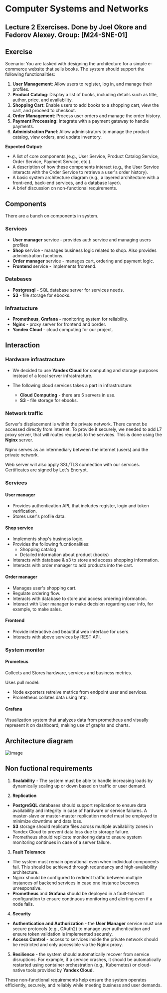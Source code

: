 # Computer Systems and Networks

## Lecture 2 Exercises. Done by Joel Okore and Fedorov Alexey. Group: [M24-SNE-01]

## Exercise

Scenario: You are tasked with designing the architecture for a simple e-commerce website
that sells books. The system should support the following functionalities:

1. **User Management**: Allow users to register, log in, and manage their profiles.
2. **Product Catalog**: Display a list of books, including details such as title, author, price,
and availability.
3. **Shopping Cart**: Enable users to add books to a shopping cart, view the cart, and
proceed to checkout.
4. **Order Management**: Process user orders and manage the order history.
5. **Payment Processing**: Integrate with a payment gateway to handle payments.
6. **Administration Panel**: Allow administrators to manage the product catalog, view orders,
and update inventory.

**Expected Output:**
- A list of core components (e.g., User Service, Product Catalog Service, Order Service,
Payment Service, etc.).
- A description of how these components interact (e.g., the User Service interacts with the
Order Service to retrieve a user's order history).
- A basic system architecture diagram (e.g., a layered architecture with a front-end, back-end
services, and a database layer).
- A brief discussion on non-functional requirements.


## Components

There are a bunch on components in system.

### Services

- **User manager** service - provides auth service and managing users profiles
- **Shop** service - manages business logic related to shop. Also provides administration fucntions.
- **Order manager** service - manages cart, ordering and payment logic.
- **Frontend** service - implements frontend.

### Databases

- **Postgresql** - SQL database server for services needs.
- **S3** - file storage for ebooks.
 
### Infrastucture

- **Prometheus**, **Grafana** - monitoring system for reliability.
- **Nginx** - proxy server for frontend and border.
- **Yandex Cloud** - cloud computing for our project.

## Interaction

### Hardware infrastracture

- We decided to use **Yandex Cloud** for computing and storage purposes instead of a local server infrastracture.

- The following cloud services takes a part in infrastructure:
    - **Cloud Computing** - there are 5 servers in use.
    -  **S3** - file storage for ebooks.

### Network traffic

Server's displacement is within the private network. There cannot be accessed directly from internet. To provide it securely, we needed to add L7 proxy server, that will routes requests to the services. This is done using the **Nginx** server.

Nginx serves as an intermediary between the internet (users) and the private network.

Web server will also apply SSL/TLS connection with our services. Certificates are signed by Let's Encrypt.

### Services

#### User manager

- Provides authentication API, that includes register, login and token verification.
- Stores user's profile data.

#### Shop service

- Implements shop's business logic.
- Provides the following fucntionalities:
    - Shopping catalog
    - Detailed information about product (books)
- Interacts with database & s3 to store and access shopping information.
- Interacts with order manager to add products into the cart.

#### Order manager

- Manages user's shopping cart.
- Regulate ordering flow.
- Interacts with database to store and access ordering information.
- Interact with User manager to make decision regarding user info, for example, to make sales.

#### Frontend

- Provide interactive and beautiful web interface for users.
- Interacts with above services by REST API.

### System monitor

#### Prometeus

Collects and Stores hardware, services and business metrics. 

Uses pull model:
  - Node exporters retreive metrics from endpoint user and services.
  - Prometheus collates data using http.

#### Grafana

Visualization system that analyzes data from prometheus and visually represent it on dashboard, making use of graphs and charts.

## Architecture diagram

![image](https://github.com/user-attachments/assets/fa739648-d921-4bbf-92ef-73a0d9201009)

## Non fuctional requirements

1. **Scalability** - The system must be able to handle increasing loads by dynamically scaling up or down based on traffic or user demand.

2. **Replication**
  - **PostgreSQL** databases should support replication to ensure data availability and integrity in case of hardware or service failures. A master-slave or master-master replication model must be employed to minimize downtime and data loss.
  - **S3** storage should replicate files across multiple availability zones in Yandex Cloud to prevent data loss due to storage failure.
  - Prometheus should replicate monitoring data to ensure system monitoring continues in case of a server failure.

3. **Fault Tolerance**
  - The system must remain operational even when individual components fail. This should be achieved through redundancy and high-availability architecture.
  - Nginx should be configured to redirect traffic between multiple instances of backend services in case one instance becomes unresponsive.
  - **Prometheus** and **Grafana** should be deployed in a fault-tolerant configuration to ensure continuous monitoring and alerting even if a node fails.

4. **Security**
- **Authentication and Authorization** - the **User Manager** service must use secure protocols (e.g., OAuth2) to manage user authentication and ensure token validation is implemented securely.
- **Access Control** - аccess to services inside the private network should be restricted and only accessible via the Nginx proxy.

5. **Resilience** - the system should automatically recover from service disruptions. For example, if a service crashes, it should be automatically restarted using container orchestration (e.g., Kubernetes) or cloud-native tools provided by **Yandex Cloud**.

These non-functional requirements help ensure the system operates efficiently, securely, and reliably while meeting business and user demands.


